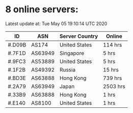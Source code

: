 # 8 online servers:

Latest update at: Tue May 05 19:10:14 UTC 2020

| ID | ASN | Server Country | Online |
| -- | --- | -------------- | ------ |
| #.D09B | AS174 | United States | 114 hrs |
| #.7F1D | AS63949 | Singapore | 5 hrs |
| #.9FC3 | AS53889 | United States | 5 hrs |
| #.1F2B | AS49392 | Russia | 15 hrs |
| #.BD3E | AS63888 | Hong Kong | 739 hrs |
| #.2A79 | AS63949 | Japan | 2503 hrs |
| #.33B9 | AS63888 | Hong Kong | 1 hrs |
| #.E140 | AS8100 | United States | 1 hrs |

